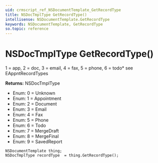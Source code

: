 ```yaml
---
uid: crmscript_ref_NSDocumentTemplate_GetRecordType
title: NSDocTmplType GetRecordType()
intellisense: NSDocumentTemplate.GetRecordType
keywords: NSDocumentTemplate, GetRecordType
so.topic: reference
---
```


# NSDocTmplType GetRecordType()

1 = app, 2 = doc, 3 = email, 4 = fax, 5 = phone, 6 = todo* see EAppntRecordTypes

**Returns:** NSDocTmplType

* Enum: 0 = Unknown 
* Enum: 1 = Appointment 
* Enum: 2 = Document 
* Enum: 3 = Email 
* Enum: 4 = Fax 
* Enum: 5 = Phone 
* Enum: 6 = Todo 
* Enum: 7 = MergeDraft 
* Enum: 8 = MergeFinal 
* Enum: 9 = SavedReport 

```crmscript
NSDocumentTemplate thing;
NSDocTmplType recordType  = thing.GetRecordType();
```

